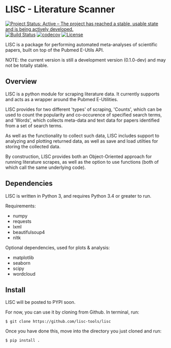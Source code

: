 # LISC - Literature Scanner

[![Project Status: Active – The project has reached a stable, usable state and is being actively developed.](http://www.repostatus.org/badges/latest/active.svg)](http://www.repostatus.org/#active)
[![Build Status](https://travis-ci.org/lisc-tools/lisc.svg)](https://travis-ci.org/lisc-tools/lisc)
[![codecov](https://codecov.io/gh/lisc-tools/lisc/branch/master/graph/badge.svg)](https://codecov.io/gh/lisc-tools/lisc)
[![License](https://img.shields.io/pypi/l/fooof.svg)](https://opensource.org/licenses/Apache-2.0)


LISC is a package for performing automated meta-analyses of scientific papers, built on top of the Pubmed E-Utils API.

NOTE: the current version is still a development version (0.1.0-dev) and may not be totally stable.

## Overview

LISC is a python module for scraping literature data. It currently supports and acts as a wrapper around the Pubmed E-Utilities.

LISC provides for two different 'types' of scraping, 'Counts', which can be used to count the popularity and co-occurence of specified search terms, and 'Words', which collects meta-data and text data for papers identified from a set of search terms.

As well as the functionality to collect such data, LISC includes support to analyzing and plotting returned data, as well as save and load utilties for storing the collected data.

By construction, LISC provides both an Object-Oriented approach for running literature scrapes, as well as the option to use functions (both of which call the same underlying code).

## Dependencies

LISC is written in Python 3, and requires Python 3.4 or greater to run.

Requirements:
- numpy
- requests
- lxml
- beautifulsoup4
- nltk

Optional dependencies, used for plots & analysis:
- matplotlib
- seaborn
- scipy
- wordcloud

## Install

LISC will be posted to PYPI soon.

For now, you can use it by cloning from Github. In terminal, run:

`$ git clone https://github.com/lisc-tools/lisc`

Once you have done this, move into the directory you just cloned and run:

`$ pip install .`
